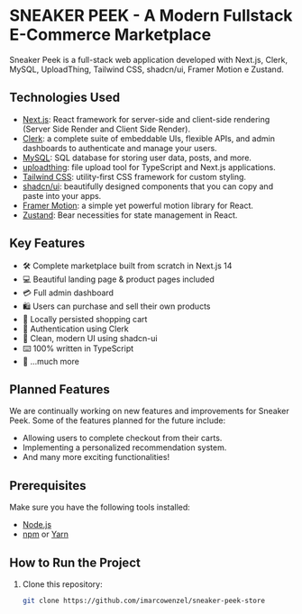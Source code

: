 # SNEAKER PEEK - A Modern Fullstack E-Commerce Marketplace

Sneaker Peek is a full-stack web application developed with Next.js, Clerk, MySQL, UploadThing, Tailwind CSS, shadcn/ui, Framer Motion e Zustand.

## Technologies Used

- [Next.js](https://nextjs.org/): React framework for server-side and client-side rendering (Server Side Render and Client Side Render).
- [Clerk](https://clerk.com/): a complete suite of embeddable UIs, flexible APIs, and admin dashboards to authenticate and manage your users.
- [MySQL](https://www.mysql.com/): SQL database for storing user data, posts, and more.
- [uploadthing](https://uploadthing.com/): file upload tool for TypeScript and Next.js applications.
- [Tailwind CSS](https://tailwindcss.com/): utility-first CSS framework for custom styling.
- [shadcn/ui](https://ui.shadcn.com/): beautifully designed components that you can copy and paste into your apps.
- [Framer Motion](https://www.framer.com/motion/): a simple yet powerful motion library for React.
- [Zustand](https://zustand-demo.pmnd.rs/): Bear necessities for state management in React.

## Key Features

- 🛠️ Complete marketplace built from scratch in Next.js 14
- 💻 Beautiful landing page & product pages included
- 💳 Full admin dashboard
- 🛍️ Users can purchase and sell their own products
- 🛒 Locally persisted shopping cart
- 🔑 Authentication using Clerk
- 🌟 Clean, modern UI using shadcn-ui
- ⌨️ 100% written in TypeScript
- 🎁 ...much more

## Planned Features

We are continually working on new features and improvements for Sneaker Peek. Some of the features planned for the future include:

- Allowing users to complete checkout from their carts.
- Implementing a personalized recommendation system.
- And many more exciting functionalities!
  
## Prerequisites

Make sure you have the following tools installed:

- [Node.js](https://nodejs.org/)
- [npm](https://www.npmjs.com/) or [Yarn](https://yarnpkg.com/)

## How to Run the Project

1. Clone this repository:

   ```bash
   git clone https://github.com/imarcowenzel/sneaker-peek-store
